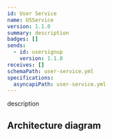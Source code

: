 ```yaml
---
id: User Service
name: USService
version: 1.1.0
summary: description
badges: []
sends:
  - id: usersignup
    version: 1.1.0
receives: []
schemaPath: user-service.yml
specifications:
  asyncapiPath: user-service.yml
---
```

description  

## Architecture diagram
<NodeGraph />
